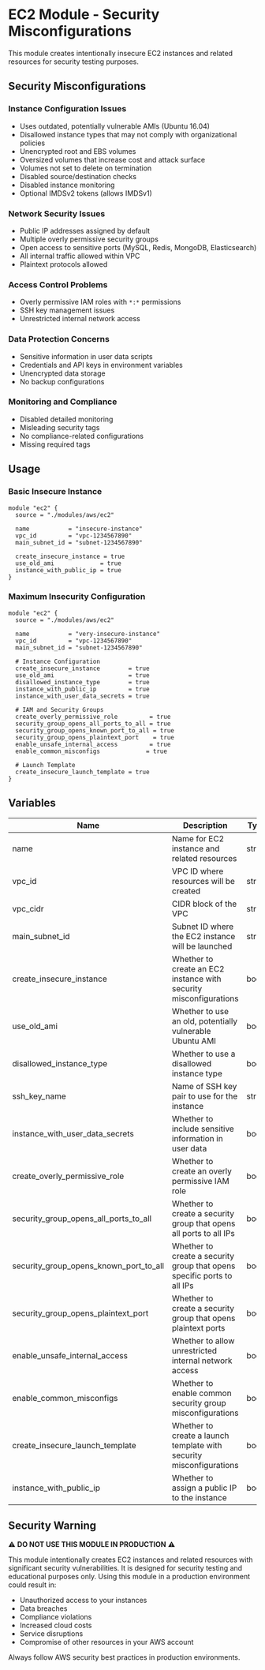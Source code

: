 # EC2 Module - Security Misconfigurations

This module creates intentionally insecure EC2 instances and related resources for security testing purposes.

## Security Misconfigurations

### Instance Configuration Issues
- Uses outdated, potentially vulnerable AMIs (Ubuntu 16.04)
- Disallowed instance types that may not comply with organizational policies
- Unencrypted root and EBS volumes
- Oversized volumes that increase cost and attack surface
- Volumes not set to delete on termination
- Disabled source/destination checks
- Disabled instance monitoring
- Optional IMDSv2 tokens (allows IMDSv1)

### Network Security Issues
- Public IP addresses assigned by default
- Multiple overly permissive security groups
- Open access to sensitive ports (MySQL, Redis, MongoDB, Elasticsearch)
- All internal traffic allowed within VPC
- Plaintext protocols allowed

### Access Control Problems
- Overly permissive IAM roles with `*:*` permissions
- SSH key management issues
- Unrestricted internal network access

### Data Protection Concerns
- Sensitive information in user data scripts
- Credentials and API keys in environment variables
- Unencrypted data storage
- No backup configurations

### Monitoring and Compliance
- Disabled detailed monitoring
- Misleading security tags
- No compliance-related configurations
- Missing required tags

## Usage

### Basic Insecure Instance

```hcl
module "ec2" {
  source = "./modules/aws/ec2"

  name           = "insecure-instance"
  vpc_id         = "vpc-1234567890"
  main_subnet_id = "subnet-1234567890"

  create_insecure_instance = true
  use_old_ami             = true
  instance_with_public_ip = true
}
```

### Maximum Insecurity Configuration

```hcl
module "ec2" {
  source = "./modules/aws/ec2"

  name           = "very-insecure-instance"
  vpc_id         = "vpc-1234567890"
  main_subnet_id = "subnet-1234567890"

  # Instance Configuration
  create_insecure_instance        = true
  use_old_ami                     = true
  disallowed_instance_type        = true
  instance_with_public_ip         = true
  instance_with_user_data_secrets = true

  # IAM and Security Groups
  create_overly_permissive_role         = true
  security_group_opens_all_ports_to_all = true
  security_group_opens_known_port_to_all = true
  security_group_opens_plaintext_port    = true
  enable_unsafe_internal_access         = true
  enable_common_misconfigs             = true

  # Launch Template
  create_insecure_launch_template = true
}
```

## Variables

| Name | Description | Type | Default |
|------|-------------|------|---------|
| name | Name for EC2 instance and related resources | string | "sadcloud" |
| vpc_id | VPC ID where resources will be created | string | - |
| vpc_cidr | CIDR block of the VPC | string | "10.0.0.0/16" |
| main_subnet_id | Subnet ID where the EC2 instance will be launched | string | - |
| create_insecure_instance | Whether to create an EC2 instance with security misconfigurations | bool | false |
| use_old_ami | Whether to use an old, potentially vulnerable Ubuntu AMI | bool | false |
| disallowed_instance_type | Whether to use a disallowed instance type | bool | false |
| ssh_key_name | Name of SSH key pair to use for the instance | string | null |
| instance_with_user_data_secrets | Whether to include sensitive information in user data | bool | false |
| create_overly_permissive_role | Whether to create an overly permissive IAM role | bool | false |
| security_group_opens_all_ports_to_all | Whether to create a security group that opens all ports to all IPs | bool | false |
| security_group_opens_known_port_to_all | Whether to create a security group that opens specific ports to all IPs | bool | false |
| security_group_opens_plaintext_port | Whether to create a security group that opens plaintext ports | bool | false |
| enable_unsafe_internal_access | Whether to allow unrestricted internal network access | bool | false |
| enable_common_misconfigs | Whether to enable common security group misconfigurations | bool | false |
| create_insecure_launch_template | Whether to create a launch template with security misconfigurations | bool | false |
| instance_with_public_ip | Whether to assign a public IP to the instance | bool | false |

## Security Warning

⚠️ **DO NOT USE THIS MODULE IN PRODUCTION** ⚠️

This module intentionally creates EC2 instances and related resources with significant security vulnerabilities. It is designed for security testing and educational purposes only. Using this module in a production environment could result in:

- Unauthorized access to your instances
- Data breaches
- Compliance violations
- Increased cloud costs
- Service disruptions
- Compromise of other resources in your AWS account

Always follow AWS security best practices in production environments. 